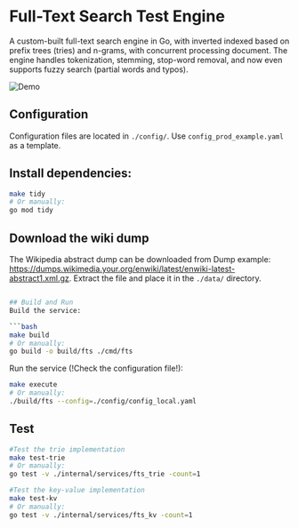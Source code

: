 # Full-Text Search Test Engine 

A custom-built full-text search engine in Go, with inverted indexed based on prefix trees (tries) and n-grams, with concurrent processing document. The engine handles tokenization, stemming, stop-word removal, and now even supports fuzzy search (partial words and typos). 

![Demo](docs/demo.gif)

## Configuration
Configuration files are located in `./config/`. Use `config_prod_example.yaml` as a template. 

## Install dependencies:

```bash
make tidy
# Or manually:
go mod tidy
```

## Download the wiki dump

The Wikipedia abstract dump can be downloaded from Dump example: https://dumps.wikimedia.your.org/enwiki/latest/enwiki-latest-abstract1.xml.gz. Extract the file and place it in the `./data/` directory.

```bash

## Build and Run
Build the service:

```bash
make build
# Or manually:
go build -o build/fts ./cmd/fts
```

Run the service (!Check the configuration file!):

```bash
make execute
# Or manually:
./build/fts --config=./config/config_local.yaml
```

## Test

```bash
#Test the trie implementation
make test-trie
# Or manually:
go test -v ./internal/services/fts_trie -count=1

#Test the key-value implementation
make test-kv
# Or manually:
go test -v ./internal/services/fts_kv -count=1
```